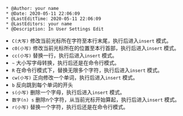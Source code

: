 ```
 * @Author: your name
 * @Date: 2020-05-11 22:06:09
 * @LastEditTime: 2020-05-11 22:06:09
 * @LastEditors: your name
 * @Description: In User Settings Edit
```
- `C(大写)` 修改当前光标所在字符至本行末尾，执行后进入`insert` 模式。
- `c0(小写)` 修改当前光标所在的位置至本行首部，执行后进入`insert` 模式。
- `cc(小写)` 替换一行，执行后进入`insert` 模式。
- `~` 大小写字母转换，执行后还是在命令行模式。
- `R` 在命令行模式下，替换无限多个字符，执行后进入`insert` 模式。
- `cw(小写)` 正向修改一个单词，执行后进入`insert` 模式。
- `b` 反向跳到每个单词的开头
- `s(小写)`  删除一个字母，执行后进入`insert` 模式。
- `数字(n) s` 删除n个字符，从当前光标开始算起，执行后进入`insert` 模式。
- `r(小写)` 替换一个字符，执行后还是在命令行模式。

